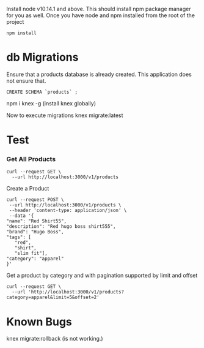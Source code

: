 Install node v10.14.1 and above. This should install npm package manager for you as well.
Once you have node and npm installed from the root of the project
```
npm install
```


# db Migrations
Ensure that a products database is already created. This application does not ensure that.
```
CREATE SCHEMA `products` ;
```
npm i knex -g (install knex globally)

Now to execute migrations
knex migrate:latest


# Test
### Get All Products 
```
curl --request GET \
  --url http://localhost:3000/v1/products
 ```
 Create a Product
 ```
 curl --request POST \
  --url http://localhost:3000/v1/products \
  --header 'content-type: application/json' \
  --data '{
"name": "Red Shirt55",
"description": "Red hugo boss shirt555",
"brand": "Hugo Boss",
"tags": [
	"red",
	"shirt",
	"slim fit"],
"category": "apparel"
}'
 ```

Get a product by category and with pagination supported by limit and offset
```
curl --request GET \
  --url 'http://localhost:3000/v1/products?category=apparel&limit=5&offset=2'
 ```



# Known Bugs
knex migrate:rollback (is not working.)





